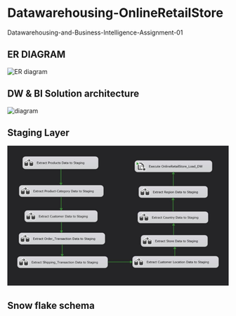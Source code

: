 # Datawarehousing-OnlineRetailStore
Datawarehousing-and-Business-Intelligence-Assignment-01

## ER DIAGRAM

![ER diagram](https://github.com/Sanjay-dev-ds/Datawarehousing-OnlineRetailStore/blob/main/Images/ER.png)


## DW & BI Solution architecture


![diagram](https://github.com/Sanjay-dev-ds/Datawarehousing-OnlineRetailStore/blob/main/Images/solution.drawio.png)



## Staging Layer
![diagram](https://github.com/Sanjay-dev-ds/Datawarehousing-OnlineRetailStore/blob/main/Images/STAGE%20C-FLOW.jpg)


## Snow flake schema

